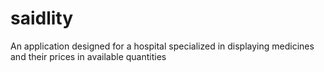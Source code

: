 # saidlity

An application designed for a hospital specialized in displaying medicines and their prices in available quantities


